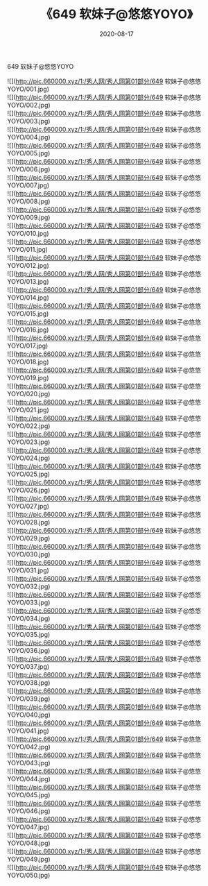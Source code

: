﻿---
layout: post
title:  《649 软妹子@悠悠YOYO》
date:   2020-08-17
img: http://pic.660000.xyz/1:/秀人网/秀人网第01部分/649 软妹子@悠悠YOYO/000.jpg
categories: [美女, 清纯, 唯美]
---

649 软妹子@悠悠YOYO

  ![](http://pic.660000.xyz/1:/秀人网/秀人网第01部分/649 软妹子@悠悠YOYO/001.jpg) <br> ![](http://pic.660000.xyz/1:/秀人网/秀人网第01部分/649 软妹子@悠悠YOYO/002.jpg) <br> ![](http://pic.660000.xyz/1:/秀人网/秀人网第01部分/649 软妹子@悠悠YOYO/003.jpg) <br> ![](http://pic.660000.xyz/1:/秀人网/秀人网第01部分/649 软妹子@悠悠YOYO/004.jpg) <br> ![](http://pic.660000.xyz/1:/秀人网/秀人网第01部分/649 软妹子@悠悠YOYO/005.jpg) <br> ![](http://pic.660000.xyz/1:/秀人网/秀人网第01部分/649 软妹子@悠悠YOYO/006.jpg) <br> ![](http://pic.660000.xyz/1:/秀人网/秀人网第01部分/649 软妹子@悠悠YOYO/007.jpg) <br> ![](http://pic.660000.xyz/1:/秀人网/秀人网第01部分/649 软妹子@悠悠YOYO/008.jpg) <br> ![](http://pic.660000.xyz/1:/秀人网/秀人网第01部分/649 软妹子@悠悠YOYO/009.jpg) <br> ![](http://pic.660000.xyz/1:/秀人网/秀人网第01部分/649 软妹子@悠悠YOYO/010.jpg) <br> ![](http://pic.660000.xyz/1:/秀人网/秀人网第01部分/649 软妹子@悠悠YOYO/011.jpg) <br> ![](http://pic.660000.xyz/1:/秀人网/秀人网第01部分/649 软妹子@悠悠YOYO/012.jpg) <br> ![](http://pic.660000.xyz/1:/秀人网/秀人网第01部分/649 软妹子@悠悠YOYO/013.jpg) <br> ![](http://pic.660000.xyz/1:/秀人网/秀人网第01部分/649 软妹子@悠悠YOYO/014.jpg) <br> ![](http://pic.660000.xyz/1:/秀人网/秀人网第01部分/649 软妹子@悠悠YOYO/015.jpg) <br> ![](http://pic.660000.xyz/1:/秀人网/秀人网第01部分/649 软妹子@悠悠YOYO/016.jpg) <br> ![](http://pic.660000.xyz/1:/秀人网/秀人网第01部分/649 软妹子@悠悠YOYO/017.jpg) <br> ![](http://pic.660000.xyz/1:/秀人网/秀人网第01部分/649 软妹子@悠悠YOYO/018.jpg) <br> ![](http://pic.660000.xyz/1:/秀人网/秀人网第01部分/649 软妹子@悠悠YOYO/019.jpg) <br> ![](http://pic.660000.xyz/1:/秀人网/秀人网第01部分/649 软妹子@悠悠YOYO/020.jpg) <br> ![](http://pic.660000.xyz/1:/秀人网/秀人网第01部分/649 软妹子@悠悠YOYO/021.jpg) <br> ![](http://pic.660000.xyz/1:/秀人网/秀人网第01部分/649 软妹子@悠悠YOYO/022.jpg) <br> ![](http://pic.660000.xyz/1:/秀人网/秀人网第01部分/649 软妹子@悠悠YOYO/023.jpg) <br> ![](http://pic.660000.xyz/1:/秀人网/秀人网第01部分/649 软妹子@悠悠YOYO/024.jpg) <br> ![](http://pic.660000.xyz/1:/秀人网/秀人网第01部分/649 软妹子@悠悠YOYO/025.jpg) <br> ![](http://pic.660000.xyz/1:/秀人网/秀人网第01部分/649 软妹子@悠悠YOYO/026.jpg) <br> ![](http://pic.660000.xyz/1:/秀人网/秀人网第01部分/649 软妹子@悠悠YOYO/027.jpg) <br> ![](http://pic.660000.xyz/1:/秀人网/秀人网第01部分/649 软妹子@悠悠YOYO/028.jpg) <br> ![](http://pic.660000.xyz/1:/秀人网/秀人网第01部分/649 软妹子@悠悠YOYO/029.jpg) <br> ![](http://pic.660000.xyz/1:/秀人网/秀人网第01部分/649 软妹子@悠悠YOYO/030.jpg) <br> ![](http://pic.660000.xyz/1:/秀人网/秀人网第01部分/649 软妹子@悠悠YOYO/031.jpg) <br> ![](http://pic.660000.xyz/1:/秀人网/秀人网第01部分/649 软妹子@悠悠YOYO/032.jpg) <br> ![](http://pic.660000.xyz/1:/秀人网/秀人网第01部分/649 软妹子@悠悠YOYO/033.jpg) <br> ![](http://pic.660000.xyz/1:/秀人网/秀人网第01部分/649 软妹子@悠悠YOYO/034.jpg) <br> ![](http://pic.660000.xyz/1:/秀人网/秀人网第01部分/649 软妹子@悠悠YOYO/035.jpg) <br> ![](http://pic.660000.xyz/1:/秀人网/秀人网第01部分/649 软妹子@悠悠YOYO/036.jpg) <br> ![](http://pic.660000.xyz/1:/秀人网/秀人网第01部分/649 软妹子@悠悠YOYO/037.jpg) <br> ![](http://pic.660000.xyz/1:/秀人网/秀人网第01部分/649 软妹子@悠悠YOYO/038.jpg) <br> ![](http://pic.660000.xyz/1:/秀人网/秀人网第01部分/649 软妹子@悠悠YOYO/039.jpg) <br> ![](http://pic.660000.xyz/1:/秀人网/秀人网第01部分/649 软妹子@悠悠YOYO/040.jpg) <br> ![](http://pic.660000.xyz/1:/秀人网/秀人网第01部分/649 软妹子@悠悠YOYO/041.jpg) <br> ![](http://pic.660000.xyz/1:/秀人网/秀人网第01部分/649 软妹子@悠悠YOYO/042.jpg) <br> ![](http://pic.660000.xyz/1:/秀人网/秀人网第01部分/649 软妹子@悠悠YOYO/043.jpg) <br> ![](http://pic.660000.xyz/1:/秀人网/秀人网第01部分/649 软妹子@悠悠YOYO/044.jpg) <br> ![](http://pic.660000.xyz/1:/秀人网/秀人网第01部分/649 软妹子@悠悠YOYO/045.jpg) <br> ![](http://pic.660000.xyz/1:/秀人网/秀人网第01部分/649 软妹子@悠悠YOYO/046.jpg) <br> ![](http://pic.660000.xyz/1:/秀人网/秀人网第01部分/649 软妹子@悠悠YOYO/047.jpg) <br> ![](http://pic.660000.xyz/1:/秀人网/秀人网第01部分/649 软妹子@悠悠YOYO/048.jpg) <br> ![](http://pic.660000.xyz/1:/秀人网/秀人网第01部分/649 软妹子@悠悠YOYO/049.jpg) <br> ![](http://pic.660000.xyz/1:/秀人网/秀人网第01部分/649 软妹子@悠悠YOYO/050.jpg) <br>